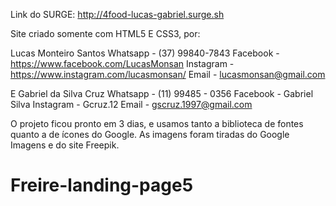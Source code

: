 Link do SURGE:
http://4food-lucas-gabriel.surge.sh

Site criado somente com HTML5 E CSS3, por:

Lucas Monteiro Santos
Whatsapp - (37) 99840-7843
Facebook - https://www.facebook.com/LucasMonsan
Instagram - https://www.instagram.com/lucasmonsan/
Email - lucasmonsan@gmail.com

E Gabriel da Silva Cruz
Whatsapp - (11) 99485 - 0356
Facebook - Gabriel Silva
Instagram - Gcruz.12
Email - gscruz.1997@gmail.com

O projeto ficou pronto em 3 dias, e usamos tanto a biblioteca de fontes quanto a de ícones do Google.
As imagens foram tiradas do Google Imagens e do site Freepik.
# Freire-landing-page5
